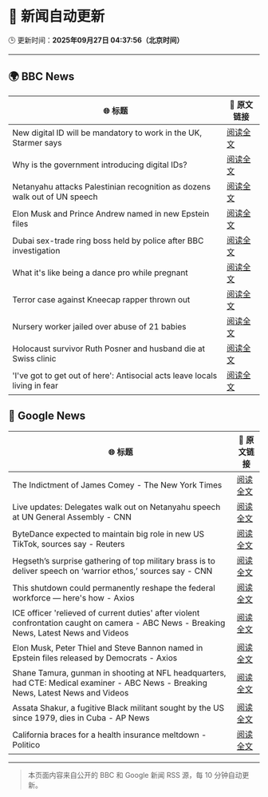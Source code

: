 # 🧠 新闻自动更新

🕒 更新时间：**2025年09月27日 04:37:56（北京时间）**

---

## 🌍 BBC News

| 🌐 标题 | 🔗 原文链接 |
|--------|-------------|
| New digital ID will be mandatory to work in the UK, Starmer says | [阅读全文](https://www.bbc.com/news/articles/cn832y43ql5o?at_medium=RSS&at_campaign=rss) |
| Why is the government introducing digital IDs? | [阅读全文](https://www.bbc.com/news/articles/clyl3lzzed2o?at_medium=RSS&at_campaign=rss) |
| Netanyahu attacks Palestinian recognition as dozens walk out of UN speech | [阅读全文](https://www.bbc.com/news/articles/cderxxylpzdo?at_medium=RSS&at_campaign=rss) |
| Elon Musk and Prince Andrew named in new Epstein files | [阅读全文](https://www.bbc.com/news/articles/cwyl8j1we0lo?at_medium=RSS&at_campaign=rss) |
| Dubai sex-trade ring boss held by police after BBC investigation | [阅读全文](https://www.bbc.com/news/articles/ce84ezl461po?at_medium=RSS&at_campaign=rss) |
| What it's like being a dance pro while pregnant | [阅读全文](https://www.bbc.com/news/articles/clyd9xkplvko?at_medium=RSS&at_campaign=rss) |
| Terror case against Kneecap rapper thrown out | [阅读全文](https://www.bbc.com/news/articles/ce846r2drg8o?at_medium=RSS&at_campaign=rss) |
| Nursery worker jailed over abuse of 21 babies | [阅读全文](https://www.bbc.com/news/articles/c30616ev66eo?at_medium=RSS&at_campaign=rss) |
| Holocaust survivor Ruth Posner and husband die at Swiss clinic | [阅读全文](https://www.bbc.com/news/articles/cp8j256l79go?at_medium=RSS&at_campaign=rss) |
| 'I've got to get out of here': Antisocial acts leave locals living in fear | [阅读全文](https://www.bbc.com/news/videos/c0jqv18yd5eo?at_medium=RSS&at_campaign=rss) |

## 📰 Google News

| 🌐 标题 | 🔗 原文链接 |
|--------|-------------|
| The Indictment of James Comey - The New York Times | [阅读全文](https://news.google.com/rss/articles/CBMiiAFBVV95cUxPbkIyLTlpb2N0dkM5eTNVSnhsT1RPelBQVmRYZ2FDcElLTUVCb09HaWQ0LXpieGJicV9UTVB3am9EWEU1N1ZOZnlUTl9FRjZPRmdHbDJHc3lxcjBVdE5rWWNCTWlWd2hNQ2k0U2J6R2hlYlpwdjM1NnNtOUxGS25XY3ZDeW1WN0lo?oc=5) |
| Live updates: Delegates walk out on Netanyahu speech at UN General Assembly - CNN | [阅读全文](https://news.google.com/rss/articles/CBMiiAFBVV95cUxPOHNMNF9WWFhUVmFkTFBRN1VwaUZKQnZRNldKQU5QamJRODVuNlo0M0ZPYlhxNWlvVjFiVXhkVWdsQzI5ZVlwUzF5Q2dSZlBHQzhiRU90WjBQYmduQTM1U1Y5a2lZaWh4LUdQMHkwdjE2bGJIcnFOeFdjU0l4bVFtVDN0dEQzTWtP?oc=5) |
| ByteDance expected to maintain big role in new US TikTok, sources say - Reuters | [阅读全文](https://news.google.com/rss/articles/CBMitAFBVV95cUxOVUhNX0R5VHVXMjZCLXZwN0h5N19qUU80dmV2S2JyTEpTZ214aW1EVzJRRmw2UnBIc3dfbVJ6eVVkOTBxekNTVUIxX2RJSW5XMng1d0JzMURlM0tEQ0NBZ2ExZHNpMjk2SGVueEpxcl9Sa1hkaC1BOHRQaERIM3dWdE54RlFSUWVwMFY4VVM1TDgyVXZrcGRXX1BESDRRWEk0Qi11U0p6Mk9JUVQ2Z00tT3hQcFM?oc=5) |
| Hegseth’s surprise gathering of top military brass is to deliver speech on ‘warrior ethos,’ sources say - CNN | [阅读全文](https://news.google.com/rss/articles/CBMihAFBVV95cUxNUU11TmxfZ0NsWDN0ZE8zSXZCck1rcGo1YzJiUFBPT2ZmSHprSl9PdGY5UGFEZEVxaVpkMTV1QlRJX0dORmpxc2RrUVRENTZpbWYzWmRGNGZVSEl3RGNad2RYd2hzeHkycmRhd0RqWEVERTBZX3hId3Q3UzhYMlNWS0xYOXM?oc=5) |
| This shutdown could permanently reshape the federal workforce — here's how - Axios | [阅读全文](https://news.google.com/rss/articles/CBMie0FVX3lxTE10MjN1WlNIQVRpMEFsdTZMZHhoMlNoR05TTHI1eDFSRWxDRlBTZFFCZFhSek5pUFA4R1I0aXJYQ0ExdGFHVHlBWnMxSERhY1RtaGNOZEhNRTBRUnhZY3NDTkpPb2pSTkxPaV9Mb1pXZnFzdnZtdVZqOXE2bw?oc=5) |
| ICE officer 'relieved of current duties' after violent confrontation caught on camera - ABC News - Breaking News, Latest News and Videos | [阅读全文](https://news.google.com/rss/articles/CBMirAFBVV95cUxPdDBkSjV4WVM4cDlzTVRUazRVUmNrYnc3c002V24zM0VQejVISF9fQmhpa1RkelI2aXdUYlFLS2syeUt0bGlhcjZBSXpWeTdqWFo0YUdZTWdtY01RY0Q5NzluenRtU1lYZ3FLYkhNNDB4ZUU2X0EyNm9mWDNDVmFXUFd2TldnMjRUSlVFWTZUQjZRNjU0QnNBdlVsVUhaN1hNWVhKcV9feEMyejFt0gGyAUFVX3lxTE40ZmhUV1BOcmYwWGxaakVhT2dTRk5ib1VjN21QT1FlWWNkYnp4UmUtWlQyX1IxWVlhandRN1VZWDFNQ0VQUXlpaXU1M0xDWXJvZVNMUHo0RWdMTmptVnRjSTJQc3NMemhHYXhETHlaOXRVR2UyS3FYVjJTZmhnU0Z4WFlBb1BMV01rbTZ3QjBGZXVBNWpqMGYxVWdMVU5LZEMtQndQbzZadEZaNy1zY212OWc?oc=5) |
| Elon Musk, Peter Thiel and Steve Bannon named in Epstein files released by Democrats - Axios | [阅读全文](https://news.google.com/rss/articles/CBMiiAFBVV95cUxOWnljQzJ2czNBZjBYNGtWTFdOd0c5N2QtSnpFZzVZNDZ2cDZ3dlhJTVllY3pQbHlCbktVaW43Y1ljQVA2VEhXNExOTVpjVkhtNkk5dU1HOWt1M2Q1WVJCVXBzVDFzM0tEaDNKZ2hkWGRJVEJQWXF0c1lPbFBCTEdCUnpEX3BDSHlG?oc=5) |
| Shane Tamura, gunman in shooting at NFL headquarters, had CTE: Medical examiner - ABC News - Breaking News, Latest News and Videos | [阅读全文](https://news.google.com/rss/articles/CBMipAFBVV95cUxQc2ZQb2o3b2pLSVM2Wjc0LURtN3o3b1RBWlBFNm5TZTNjYW0zTnRKNDZ0OVBBTzJpRFZ5SzU1ZG5aR0Y5bHRFTVdQbk9NcGhGYmVza3N4cFVmVndlTDN2bXhvbmNGYUpieU93YTNIUFd2RUxXaGI1eXZuTXE2VkVDbmxrZlRyaTdUMkY1TEtHVW83S3NqZWhwZmpmNFR4NFZ1RENfONIBqgFBVV95cUxNb09uRmhucDd5ZHJDZFkwOXlpdVMtTkM3VnRrYnpLaEE0VldxX2xFbzRzb0RNQ1Vtb2JnNXVLUV9TTmkwRUxrN1BfWEs4dzkwcHJxRHNNQUhxWG9oR3JYN3JYbFRwUG9kSHdXWXZvWHZqLUVzSm85N1JOaG16MHpQWVpCMUJsbWdrRGJWZFJqWWRYa2FjbkRwWHk1MkVsMkgxaFY0d3ZsVnpVQQ?oc=5) |
| Assata Shakur, a fugitive Black militant sought by the US since 1979, dies in Cuba - AP News | [阅读全文](https://news.google.com/rss/articles/CBMilwFBVV95cUxQNHV5djdzeEo2QmMtYWI5blMwcE5fQlVBdzc4ZzRnWTRVZ2pUMldSeHhEUU5qRkZpRzFhNXAzaFRCVFJmUjhobE0xM05rWS1VUld5YVF2LUNQVmZWMEN2WVJqVndNSFVLMlg1OThnc1JwOXRUV0MwbUt1dnVKNzgtcjVEQ1JQZHFjblBGYnd0cjBKQUJvNWtv?oc=5) |
| California braces for a health insurance meltdown - Politico | [阅读全文](https://news.google.com/rss/articles/CBMioAFBVV95cUxQaUstdHZXc2hqMWlIczlpSXI2WnhSWnlEZzVxdk1GUlJMUFVJbFFxenN5ZFFMbVE5ajV1NFV4NXduNi1YVFFkdmFBNS1RY1l6cWwtZGFUQUFEREJTd3d0RlRCM090dWM3Q1JNdzVEd3M1bXhKa2NNOWFsNlNVeHFUdlk5TC0yNnh6RlN4ZVBnX01GUUlQVUxJbEYxS0szdEda?oc=5) |

---
> 本页面内容来自公开的 BBC 和 Google 新闻 RSS 源，每 10 分钟自动更新。